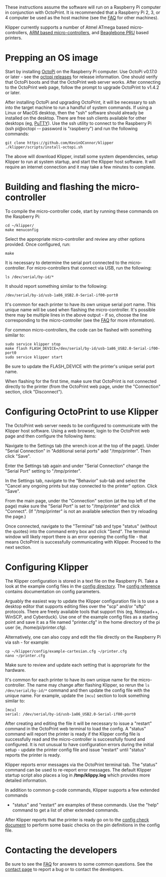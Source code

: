 These instructions assume the software will run on a Raspberry Pi computer in
conjunction with OctoPrint. It is recommended that a Raspberry Pi 2, 3, or 4
computer be used as the host machine (see the
[FAQ](FAQ.md#can-i-run-klipper-on-something-other-than-a-raspberry-pi-3) for
other machines).

Klipper currently supports a number of Atmel ATmega based micro-controllers,
[ARM based micro-controllers](Features.md#step-benchmarks), and [Beaglebone
PRU](beaglebone.md) based printers.

# Prepping an OS image

Start by installing [OctoPi](https://github.com/guysoft/OctoPi) on the Raspberry
Pi computer. Use OctoPi v0.17.0 or later - see the [octopi
releases](https://github.com/guysoft/OctoPi/releases) for release information.
One should verify that OctoPi boots and that the OctoPrint web server works.
After connecting to the OctoPrint web page, follow the prompt to upgrade
OctoPrint to v1.4.2 or later.

After installing OctoPi and upgrading OctoPrint, it will be necessary to ssh
into the target machine to run a handful of system commands. If using a Linux or
MacOS desktop, then the "ssh" software should already be installed on the
desktop. There are free ssh clients available for other desktops (eg,
[PuTTY](https://www.chiark.greenend.org.uk/~sgtatham/putty/)). Use the ssh
utility to connect to the Raspberry Pi (ssh pi@octopi -- password is
"raspberry") and run the following commands:

```
git clone https://github.com/KevinOConnor/klipper
./klipper/scripts/install-octopi.sh
```

The above will download Klipper, install some system dependencies, setup Klipper
to run at system startup, and start the Klipper host software. It will require
an internet connection and it may take a few minutes to complete.

# Building and flashing the micro-controller

To compile the micro-controller code, start by running these commands on the
Raspberry Pi:

```
cd ~/klipper/
make menuconfig
```

Select the appropriate micro-controller and review any other options provided.
Once configured, run:

```
make
```

It is necessary to determine the serial port connected to the micro-controller.
For micro-controllers that connect via USB, run the following:

```
ls /dev/serial/by-id/*
```

It should report something similar to the following:

```
/dev/serial/by-id/usb-1a86_USB2.0-Serial-if00-port0
```

It's common for each printer to have its own unique serial port name. This
unique name will be used when flashing the micro-controller. It's possible there
may be multiple lines in the above output - if so, choose the line corresponding
to the micro-controller (see the [FAQ](FAQ.md#wheres-my-serial-port) for more
information).

For common micro-controllers, the code can be flashed with something similar to:

```
sudo service klipper stop
make flash FLASH_DEVICE=/dev/serial/by-id/usb-1a86_USB2.0-Serial-if00-port0
sudo service klipper start
```

Be sure to update the FLASH_DEVICE with the printer's unique serial port name.

When flashing for the first time, make sure that OctoPrint is not connected
directly to the printer (from the OctoPrint web page, under the "Connection"
section, click "Disconnect").

# Configuring OctoPrint to use Klipper

The OctoPrint web server needs to be configured to communicate with the Klipper
host software. Using a web browser, login to the OctoPrint web page and then
configure the following items:

Navigate to the Settings tab (the wrench icon at the top of the page). Under
"Serial Connection" in "Additional serial ports" add "/tmp/printer". Then click
"Save".

Enter the Settings tab again and under "Serial Connection" change the "Serial
Port" setting to "/tmp/printer".

In the Settings tab, navigate to the "Behavior" sub-tab and select the "Cancel
any ongoing prints but stay connected to the printer" option. Click "Save".

From the main page, under the "Connection" section (at the top left of the page)
make sure the "Serial Port" is set to "/tmp/printer" and click "Connect". (If
"/tmp/printer" is not an available selection then try reloading the page.)

Once connected, navigate to the "Terminal" tab and type "status" (without the
quotes) into the command entry box and click "Send". The terminal window will
likely report there is an error opening the config file - that means OctoPrint
is successfully communicating with Klipper. Proceed to the next section.

# Configuring Klipper

The Klipper configuration is stored in a text file on the Raspberry Pi. Take a
look at the example config files in the [config directory](../config/). The
[config reference](Config_Reference.md) contains documentation on config
parameters.

Arguably the easiest way to update the Klipper configuration file is to use a
desktop editor that supports editing files over the "scp" and/or "sftp"
protocols. There are freely available tools that support this (eg, Notepad++,
WinSCP, and Cyberduck). Use one of the example config files as a starting point
and save it as a file named "printer.cfg" in the home directory of the pi user
(ie, /home/pi/printer.cfg).

Alternatively, one can also copy and edit the file directly on the Raspberry Pi
via ssh - for example:

```
cp ~/klipper/config/example-cartesian.cfg ~/printer.cfg
nano ~/printer.cfg
```

Make sure to review and update each setting that is appropriate for the
hardware.

It's common for each printer to have its own unique name for the
micro-controller. The name may change after flashing Klipper, so rerun the
`ls /dev/serial/by-id/*` command and then update the config file with the unique
name. For example, update the `[mcu]` section to look something similar to:

```
[mcu]
serial: /dev/serial/by-id/usb-1a86_USB2.0-Serial-if00-port0
```

After creating and editing the file it will be necessary to issue a "restart"
command in the OctoPrint web terminal to load the config. A "status" command
will report the printer is ready if the Klipper config file is successfully read
and the micro-controller is successfully found and configured. It is not unusual
to have configuration errors during the initial setup - update the printer
config file and issue "restart" until "status" reports the printer is ready.

Klipper reports error messages via the OctoPrint terminal tab. The "status"
command can be used to re-report error messages. The default Klipper startup
script also places a log in **/tmp/klippy.log** which provides more detailed
information.

In addition to common g-code commands, Klipper supports a few extended commands
- "status" and "restart" are examples of these commands. Use the "help" command
to get a list of other extended commands.

After Klipper reports that the printer is ready go on to the [config check
document](Config_checks.md) to perform some basic checks on the pin definitions
in the config file.

# Contacting the developers

Be sure to see the [FAQ](FAQ.md) for answers to some common questions. See the
[contact page](Contact.md) to report a bug or to contact the developers.
